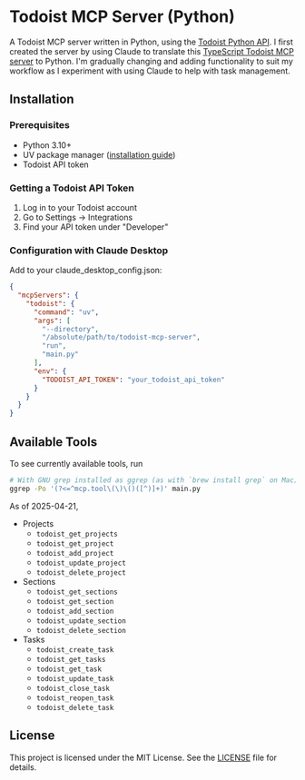 # Todoist MCP Server (Python)

A Todoist MCP server written in Python, using the [Todoist Python API](https://developer.todoist.com/rest/v2/?python). I first created the server by using Claude to translate this [TypeScript Todoist MCP server](https://github.com/abhiz123/todoist-mcp-server) to Python. I'm gradually changing and adding functionality to suit my workflow as I experiment with using Claude to help with task management.

## Installation

### Prerequisites

* Python 3.10+
* UV package manager ([installation guide](https://docs.astral.sh/uv/getting-started/installation/))
* Todoist API token

### Getting a Todoist API Token

1. Log in to your Todoist account
2. Go to Settings → Integrations
3. Find your API token under "Developer"

### Configuration with Claude Desktop

Add to your claude_desktop_config.json:

```json
{
  "mcpServers": {
    "todoist": {
      "command": "uv",
      "args": [
        "--directory",
        "/absolute/path/to/todoist-mcp-server",
        "run",
        "main.py"
      ],
      "env": {
        "TODOIST_API_TOKEN": "your_todoist_api_token"
      }
    }
  }
}
```

## Available Tools

To see currently available tools, run

```sh
# With GNU grep installed as ggrep (as with `brew install grep` on Mac)
ggrep -Po '(?<=^mcp.tool\(\)\()([^)]+)' main.py
```

As of 2025-04-21,

- Projects
  - `todoist_get_projects`
  - `todoist_get_project`
  - `todoist_add_project`
  - `todoist_update_project`
  - `todoist_delete_project`
- Sections
  - `todoist_get_sections`
  - `todoist_get_section`
  - `todoist_add_section`
  - `todoist_update_section`
  - `todoist_delete_section`
- Tasks
  - `todoist_create_task`
  - `todoist_get_tasks`
  - `todoist_get_task`
  - `todoist_update_task`
  - `todoist_close_task`
  - `todoist_reopen_task`
  - `todoist_delete_task`

## License

This project is licensed under the MIT License. See the [LICENSE](LICENSE) file for details.
